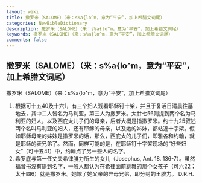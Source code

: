 ```yaml
---
layout: wiki
title: 撒罗米（SALOME）（来：s%a{lo^m，意为“平安”，加上希腊文词尾）
categories: NewBibleDictionary
description: 撒罗米（SALOME）（来：s%a{lo^m，意为“平安”，加上希腊文词尾）
keywords: 撒罗米（SALOME）（来：s%a{lo^m，意为“平安”，加上希腊文词尾）
comments: false
---
```


## 撒罗米（SALOME）（来：s%a{lo^m，意为“平安”，加上希腊文词尾）



撒罗米（SALOME）（来：s%a{lo^m，意为“平安”，加上希腊文词尾）
1. 根据可十五40及十六1，有三个妇人观看耶稣钉十架，并且于复活日清晨往墓地去，其中二人皆名为马利亚，第三人为撒罗米。太廿七56则提到两个名为马利亚的妇人，以及西庇太儿子们的母亲，后者大概是指撒罗米。约十九25叙述两个名叫马利亚的妇人，还有耶稣的母亲，以及她的姊妹，都站近十字架。假如耶稣母亲的姊妹是撒罗米的话，那么，西庇太的儿子们，即雅各和约翰，就是耶稣的表兄弟了。然而，同样可能的是，在耶稣钉十字架现场的“好些妇女”（可十五41）中，约翰点了另一些人的名字。
2. 希罗底与第一任丈夫希律腓力所生的女儿（Josephus, Ant. 18. 136-7）。虽然福音书没有提到名字，一般人都认为在希律面前跳舞的那个女孩子（可六22；太十四6）就是撒罗米。她嫁了她父亲的异母兄弟，即分封的王腓力。
D.R.H.




